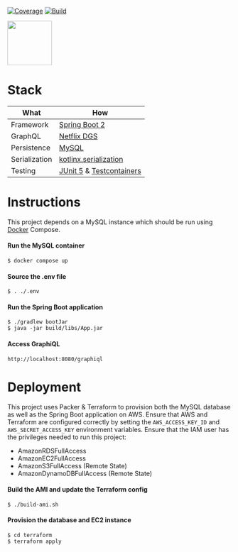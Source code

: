 [![Coverage](https://codecov.io/gh/itsandreramon/spring-starter-rds/branch/master/graph/badge.svg)](https://codecov.io/gh/itsandreramon/spring-starter)
[![Build](https://github.com/itsandreramon/spring-starter-rds/workflows/Build/badge.svg?branch=master)](https://github.com/itsandreramon/spring-starter/actions)

<img width="auto" height="100px" src="https://i.imgur.com/wGJQmTN.png">

# Stack

| What          | How                                                                                                                        |
|---------------|----------------------------------------------------------------------------------------------------------------------------|
| Framework     | [Spring Boot 2](https://spring.io/)                                                                                        |
| GraphQL       | [Netflix DGS](https://github.com/Netflix/dgs-framework)                                                                    |
| Persistence   | [MySQL](https://www.mysql.com/)                                                                                            |
| Serialization | [kotlinx.serialization](https://github.com/Kotlin/kotlinx.serialization)                                                   |
| Testing       | [JUnit 5](https://github.com/junit-team/junit5) & [Testcontainers](https://github.com/testcontainers/testcontainers-java/) |

# Instructions

This project depends on a MySQL instance which should be run
using [Docker](https://www.docker.com/products/docker-desktop) Compose.

#### Run the MySQL container

```
$ docker compose up
```

#### Source the .env file

```
$ . ./.env
```

#### Run the Spring Boot application

```
$ ./gradlew bootJar
$ java -jar build/libs/App.jar
```

#### Access GraphiQL

```
http://localhost:8080/graphiql
```

# Deployment
This project uses Packer & Terraform to provision both the MySQL database as well as the Spring Boot application on AWS. Ensure that AWS and Terraform are configured correctly by setting the `AWS_ACCESS_KEY_ID` and `AWS_SECRET_ACCESS_KEY` environment variables. Ensure that the IAM user has the privileges needed to run this project:

  - AmazonRDSFullAccess
  - AmazonEC2FullAccess
  - AmazonS3FullAccess (Remote State)
  - AmazonDynamoDBFullAccess (Remote State)

#### Build the AMI and update the Terraform config

```
$ ./build-ami.sh
```

#### Provision the database and EC2 instance

```
$ cd terraform
$ terraform apply
```
